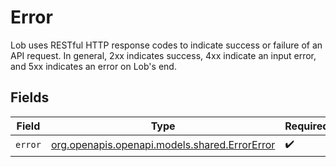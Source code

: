 # Error

Lob uses RESTful HTTP response codes to indicate success or failure of an API request. In general, 2xx indicates success, 4xx indicate an input error, and 5xx indicates an error on Lob's end.


## Fields

| Field                                                                              | Type                                                                               | Required                                                                           | Description                                                                        |
| ---------------------------------------------------------------------------------- | ---------------------------------------------------------------------------------- | ---------------------------------------------------------------------------------- | ---------------------------------------------------------------------------------- |
| `error`                                                                            | [org.openapis.openapi.models.shared.ErrorError](../../models/shared/ErrorError.md) | :heavy_check_mark:                                                                 | N/A                                                                                |
